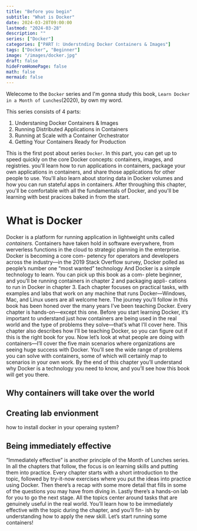 ```yaml
---
title: "Before you begin"
subtitle: "What is Docker"
date: 2024-03-28T09:00:00
lastmod: "2024-03-28"
description: ""
series: ["Docker"]
categories: ["PART Ⅰ: Understnding Docker Containers & Images"]
tags: ["Docker", "Beginner"]
image: "/images/docker.jpg"
draft: false
hideFromHomePage: false
math: false
mermaid: false
---
```

Welecome to the `Docker` series and I'm gonna study this book, `Learn Docker in a Month of Lunches`(2020), by own my word. 

This series consists of 4 parts:

1. Understaning Docker Containers & Images
2. Running Distributed Applications in Containers
3. Running at Scale with a Container Orchestrator
4. Getting Your Containers Ready for Production

This is the first post about series `Docker`.
In this part, you can get up to speed quickly on the core Docker concepts: containers, images, and registries. you'll learn how to run applications in containers, package your own applications in containers, and share those applications for other people to use. You'll also learn about storing data in Docker volumes and how you can run stateful apps in containers. After throughing this chapter, you'll be comfortable with all the fundamentals of Docker, and you'll be learning with best pracices baked in from the start. 

# What is Docker
Docker is a platform for running application in lightweight units called *containers.* Containers have taken hold in software everywhere, from werverless functions in the cloud to strategic planning in the enterprise. Docker is becoming a core com- petency for operators and developers across the industry—in the 2019 Stack Overflow survey, Docker polled as people’s number one “most wanted” technology   And Docker is a simple technology to learn. You can pick up this book as a com- plete beginner, and you’ll be running containers in chapter 2 and packaging appli- cations to run in Docker in chapter 3. Each chapter focuses on practical tasks, with examples and labs that work on any machine that runs Docker—Windows, Mac, and Linux users are all welcome here.   The journey you’ll follow in this book has been honed over the many years I’ve been teaching Docker. Every chapter is hands-on—except this one. Before you start learning Docker, it’s important to understand just how containers are being used in the real world and the type of problems they solve—that’s what I’ll cover here. This chapter also describes how I’ll be teaching Docker, so you can figure out if this is the right book for you.
   Now let’s look at what people are doing with containers—I’ll cover the five main scenarios where organizations are seeing huge success with Docker. You’ll see the wide range of problems you can solve with containers, some of which will certainly map to scenarios in your own work. By the end of this chapter you’ll understand why Docker is a technology you need to know, and you’ll see how this book will get you there.

## Why containers will take over the world

## Creating lab envionment
how to install docker in your operaing system?

## Being immediately effective
“Immediately effective” is another principle of the Month of Lunches series. In all the chapters that follow, the focus is on learning skills and putting them into practice.
Every chapter starts with a short introduction to the topic, followed by try-it-now exercises where you put the ideas into practice using Docker. Then there’s a recap with some more detail that fills in some of the questions you may have from diving in. Lastly there’s a hands-on lab for you to go the next stage.
All the topics center around tasks that are genuinely useful in the real world. You’ll learn how to be immediately effective with the topic during the chapter, and you’ll fin- ish by understanding how to apply the new skill. Let’s start running some containers!
